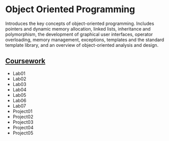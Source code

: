 # Object Oriented Programming

Introduces the key concepts of object-oriented programming. Includes pointers and dynamic memory allocation, linked lists, inheritance and polymorphism, the development of graphical user interfaces, operator overloading, memory management, exceptions, templates and the standard template library, and an overview of object-oriented analysis and design.

## [Coursework](https://github.com/SparklySpencer/UVU_CS1410/tree/master/CS_1410)
- Lab01
- Lab02
- Lab03
- Lab04
- Lab05
- Lab06
- Lab07
- Project01
- Project02
- Project03
- Project04
- Project05
